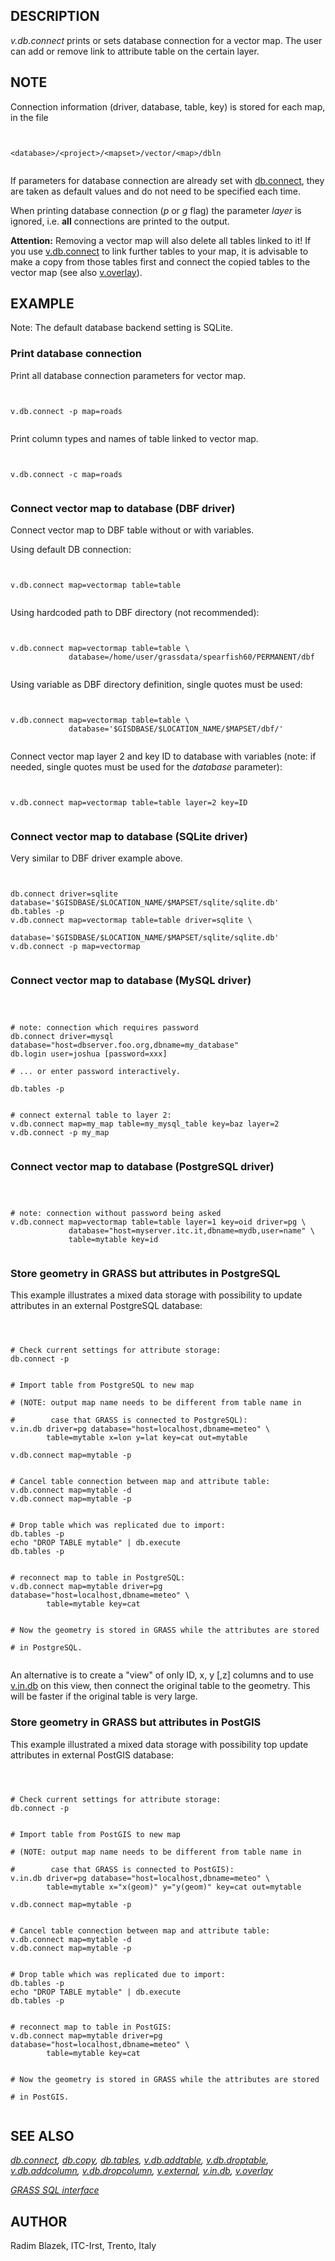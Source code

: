 
## DESCRIPTION

*v.db.connect* prints or sets database connection for a vector
map. The user can add or remove link to attribute table on the certain
layer.

## NOTE

Connection information (driver, database, table, key) is stored for
each map, in the file

```


<database>/<project>/<mapset>/vector/<map>/dbln


```

If parameters for database connection are already set with
[db.connect](db.connect.html), they are taken as default values and
do not need to be specified each time.

When printing database connection (*p* or *g* flag) the parameter
*layer* is ignored, i.e. **all** connections are printed to the
output.

**Attention:** Removing a vector map will also delete all tables
linked to it! If you use [v.db.connect](db.connect.html) to
link further tables to your map, it is advisable to make a copy from
those tables first and connect the copied tables to the vector map
(see also [v.overlay](v.overlay.html)).

## EXAMPLE

Note: The default database backend setting is SQLite.

### Print database connection

Print all database connection parameters for vector map.

```


v.db.connect -p map=roads


```

Print column types and names of table linked to vector map.

```


v.db.connect -c map=roads


```

### Connect vector map to database (DBF driver)

Connect vector map to DBF table without or with variables.

Using default DB connection:

```


v.db.connect map=vectormap table=table


```

Using hardcoded path to DBF directory (not recommended):

```


v.db.connect map=vectormap table=table \
             database=/home/user/grassdata/spearfish60/PERMANENT/dbf


```

Using variable as DBF directory definition, single quotes must be used:

```


v.db.connect map=vectormap table=table \
             database='$GISDBASE/$LOCATION_NAME/$MAPSET/dbf/'


```

Connect vector map layer 2 and key ID to database with variables
(note: if needed, single quotes must be used for the *database*
parameter):

```


v.db.connect map=vectormap table=table layer=2 key=ID


```

### Connect vector map to database (SQLite driver)

Very similar to DBF driver example above.

```


db.connect driver=sqlite database='$GISDBASE/$LOCATION_NAME/$MAPSET/sqlite/sqlite.db'
db.tables -p
v.db.connect map=vectormap table=table driver=sqlite \
             database='$GISDBASE/$LOCATION_NAME/$MAPSET/sqlite/sqlite.db'
v.db.connect -p map=vectormap


```

### Connect vector map to database (MySQL driver)

```



# note: connection which requires password
db.connect driver=mysql database="host=dbserver.foo.org,dbname=my_database"
db.login user=joshua [password=xxx]

# ... or enter password interactively.

db.tables -p


# connect external table to layer 2:
v.db.connect map=my_map table=my_mysql_table key=baz layer=2
v.db.connect -p my_map


```

### Connect vector map to database (PostgreSQL driver)

```



# note: connection without password being asked
v.db.connect map=vectormap table=table layer=1 key=oid driver=pg \
             database="host=myserver.itc.it,dbname=mydb,user=name" \
             table=mytable key=id


```

### Store geometry in GRASS but attributes in PostgreSQL

This example illustrates a mixed data storage with possibility to
update attributes in an external PostgreSQL database:

```



# Check current settings for attribute storage:
db.connect -p


# Import table from PostgreSQL to new map

# (NOTE: output map name needs to be different from table name in

#        case that GRASS is connected to PostgreSQL):
v.in.db driver=pg database="host=localhost,dbname=meteo" \
        table=mytable x=lon y=lat key=cat out=mytable

v.db.connect map=mytable -p


# Cancel table connection between map and attribute table:
v.db.connect map=mytable -d
v.db.connect map=mytable -p


# Drop table which was replicated due to import:
db.tables -p
echo "DROP TABLE mytable" | db.execute
db.tables -p


# reconnect map to table in PostgreSQL:
v.db.connect map=mytable driver=pg database="host=localhost,dbname=meteo" \
        table=mytable key=cat


# Now the geometry is stored in GRASS while the attributes are stored

# in PostgreSQL.


```

An alternative is to create a "view" of only ID, x, y [,z] columns and
to use [v.in.db](v.in.db.html) on this view, then connect the original
table to the geometry. This will be faster if the original table
is very large.

### Store geometry in GRASS but attributes in PostGIS

This example illustrated a mixed data storage with possibility
top update attributes in external PostGIS database:

```



# Check current settings for attribute storage:
db.connect -p


# Import table from PostGIS to new map

# (NOTE: output map name needs to be different from table name in

#        case that GRASS is connected to PostGIS):
v.in.db driver=pg database="host=localhost,dbname=meteo" \
        table=mytable x="x(geom)" y="y(geom)" key=cat out=mytable

v.db.connect map=mytable -p


# Cancel table connection between map and attribute table:
v.db.connect map=mytable -d
v.db.connect map=mytable -p


# Drop table which was replicated due to import:
db.tables -p
echo "DROP TABLE mytable" | db.execute
db.tables -p


# reconnect map to table in PostGIS:
v.db.connect map=mytable driver=pg database="host=localhost,dbname=meteo" \
        table=mytable key=cat


# Now the geometry is stored in GRASS while the attributes are stored

# in PostGIS.


```

## SEE ALSO

*[db.connect](db.connect.html),
[db.copy](db.copy.html),
[db.tables](db.tables.html),
[v.db.addtable](v.db.addtable.html),
[v.db.droptable](v.db.droptable.html),
[v.db.addcolumn](v.db.addcolumn.html),
[v.db.dropcolumn](v.db.dropcolumn.html),
[v.external](v.external.html),
[v.in.db](v.in.db.html),
[v.overlay](v.overlay.html)*

*[GRASS SQL interface](sql.html)*

## AUTHOR

Radim Blazek, ITC-Irst, Trento, Italy
